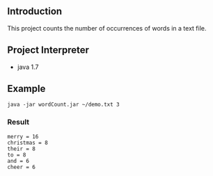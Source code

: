 ## Introduction

This project counts the number of occurrences of words in a text file.

## Project Interpreter
* java 1.7

## Example
    java -jar wordCount.jar ~/demo.txt 3
### Result
    merry = 16
    christmas = 8
    their = 8
    to = 8
    and = 6
    cheer = 6